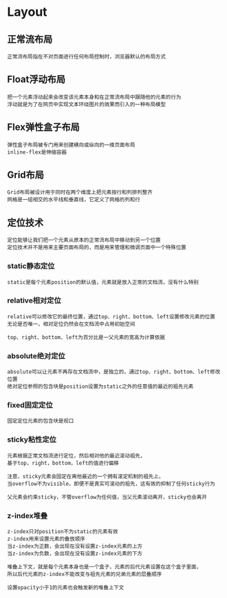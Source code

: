 # Layout

## 正常流布局
    正常流布局指在不对页面进行任何布局控制时，浏览器默认的布局方式
    
## Float浮动布局
    把一个元素浮动起来会改变该元素本身和在正常流布局中跟随他的元素的行为
    浮动就是为了在网页中实现文本环绕图片的效果而引入的一种布局模型

## Flex弹性盒子布局
    弹性盒子布局被专门用来创建横向或纵向的一维页面布局
    inline-flex是伸缩容器

## Grid布局
    Grid布局被设计用于同时在两个维度上把元素按行和列排列整齐
    网格是一组相交的水平线和垂直线，它定义了网格的列和行

## 定位技术
    定位能够让我们把一个元素从原本的正常流布局中移动到另一个位置
    定位技术并不是用来主要页面布局的，而是用来管理和微调页面中一个特殊位置

### static静态定位
    static是每个元素position的默认值，元素就是放入正常的文档流，没有什么特别

### relative相对定位
    relative可以修改它的最终位置，通过top、right、bottom、left设置修改元素的位置
    无论是否唯一，相对定位仍然会在文档流中占用初始空间

    top、right、bottom、left为百分比是一父元素的宽高为计算依据

### absolute绝对定位
    absolute可以让元素不再存在文档流中，是独立的，通过top、right、bottom、left修改位置
    绝对定位参照的包含块是position设置为static之外的任意值的最近的祖先元素


### fixed固定定位
    固定定位元素的包含块是视口


### sticky粘性定位
    元素根据正常文档流进行定位，然后相对他的最近滚动祖先，
    基于top，right，bottom，left的值进行偏移

    注意，sticky元素会固定在离他最近的一个拥有滚定机制的祖先上，
    当overflow不为visible，即便不是真实可滚动的祖先，这有效的抑制了任何sticky行为

    父元素会约束sticky，不管overflow为任何值，当父元素滚动离开，sticky也会离开


### z-index堆叠
    z-index只对position不为static的元素有效
    z-index用来设置元素的叠放顺序
    当z-index为正数，会出现在没有设置z-index元素的上方
    当z-index为负数，会出现在没有设置z-index元素的下方

    堆叠上下文，就是每个元素本身也是一个盒子，元素的后代元素设置在这个盒子里面，
    所以后代元素的z-index不能改变与祖先元素的兄弟元素的层叠顺序

    设置opacity小于1的元素也会触发新的堆叠上下文

    